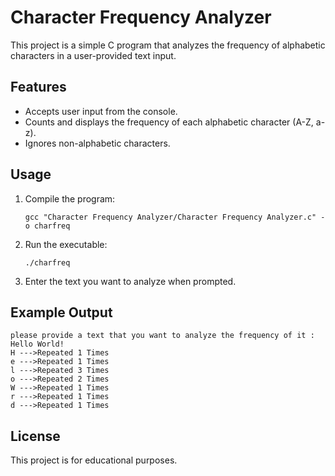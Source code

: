 # Character Frequency Analyzer

This project is a simple C program that analyzes the frequency of alphabetic characters in a user-provided text input.

## Features

- Accepts user input from the console.
- Counts and displays the frequency of each alphabetic character (A-Z, a-z).
- Ignores non-alphabetic characters.

## Usage

1. Compile the program:
   ```
   gcc "Character Frequency Analyzer/Character Frequency Analyzer.c" -o charfreq
   ```
2. Run the executable:
   ```
   ./charfreq
   ```
3. Enter the text you want to analyze when prompted.

## Example Output

```
please provide a text that you want to analyze the frequency of it : Hello World!
H --->Repeated 1 Times
e --->Repeated 1 Times
l --->Repeated 3 Times
o --->Repeated 2 Times
W --->Repeated 1 Times
r --->Repeated 1 Times
d --->Repeated 1 Times
```

## License

This project is for educational purposes.
